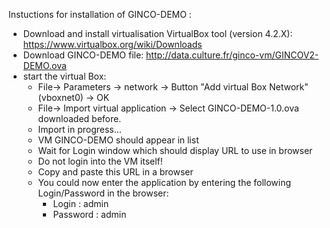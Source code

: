 Instuctions for installation of GINCO-DEMO :

- Download and install virtualisation VirtualBox tool (version 4.2.X): https://www.virtualbox.org/wiki/Downloads
- Download GINCO-DEMO file: http://data.culture.fr/ginco-vm/GINCOV2-DEMO.ova 
- start the virtual Box: 
     - File-> Parameters -> network -> Button "Add virtual Box Network" (vboxnet0) -> OK
     - File-> Import virtual application -> Select GINCO-DEMO-1.0.ova downloaded before.
     - Import in progress...
     - VM GINCO-DEMO should appear in list
     - Wait for Login window which should display URL to use in browser
     - Do not login into the VM itself!
     - Copy and paste this URL in a browser
     - You could now enter the application by entering the following Login/Password in the browser:
          - Login : admin 
          - Password : admin
